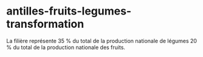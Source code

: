 # antilles-fruits-legumes-transformation
La filière représente 35 % du total de la production nationale de légumes 20 % du total de la production nationale des fruits.
